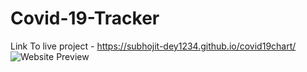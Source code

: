 # Covid-19-Tracker
Link To live project - https://subhojit-dey1234.github.io/covid19chart/
![Website Preview](github.gif)
